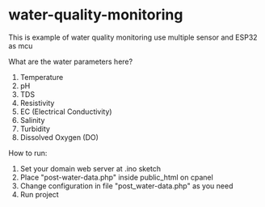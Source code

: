 # water-quality-monitoring
This is example of water quality monitoring use multiple sensor and ESP32 as mcu  

What are the water parameters here?  
  1. Temperature  
  2. pH  
  3. TDS  
  4. Resistivity  
  5. EC (Electrical Conductivity)  
  6. Salinity  
  7. Turbidity  
  8. Dissolved Oxygen (DO)  

How to run:  

  1. Set your domain web server at .ino sketch  
  2. Place "post-water-data.php" inside public_html on cpanel  
  3. Change configuration in file "post_water-data.php" as you need  
  4. Run project  
